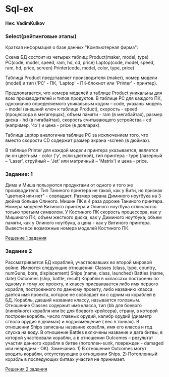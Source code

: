 # Sql-ex
#### Ник:  VadimKulkov
### Select(рейтинговые этапы)


Краткая информация о базе данных "Компьютерная фирма":

Схема БД состоит из четырех таблиц:
Product(maker, model, type)
PC(code, model, speed, ram, hd, cd, price)
Laptop(code, model, speed, ram, hd, price, screen)
Printer(code, model, color, type, price)

Таблица Product представляет производителя (maker), номер модели (model)
и тип ('PC' - ПК, 'Laptop' - ПК-блокнот или 'Printer' - принтер).

Предполагается, что номера моделей в таблице Product уникальны для всех производителей и типов продуктов. В таблице PC
для каждого ПК, однозначно определяемого уникальным кодом – code, указаны модель – model (внешний ключ к таблице
Product), скорость - speed (процессора в мегагерцах), объем памяти - ram (в мегабайтах), размер диска - hd (в
гигабайтах), скорость считывающего устройства - cd (например, '4x') и цена - price (в долларах).

Таблица Laptop аналогична таблице РС за исключением того, что вместо скорости CD содержит размер экрана -screen (в
дюймах).

В таблице Printer для каждой модели принтера указывается, является ли он цветным - color ('y', если цветной), тип
принтера - type (лазерный – 'Laser', струйный – 'Jet' или матричный – 'Matrix') и цена - price.

### Задание: 1 
Дима и Миша пользуются продуктами от одного и того же производителя. Тип Таниного принтера не такой, как у Вити, но
признак "цветной или нет" - совпадает. Размер экрана Диминого ноутбука на 3 дюйма больше Олиного. Мишин ПК в 4 раза
дороже Таниного принтера. Номера моделей Витиного принтера и Олиного ноутбука отличаются только третьим символом. У
Костиного ПК скорость процессора, как у Мишиного ПК; объем жесткого диска, как у Диминого ноутбука; объем памяти, как у
Олиного ноутбука, а цена - как у Витиного принтера. Вывести все возможные номера моделей Костиного ПК.

[Решение 1 задания](solutions/1.sql)

### Задание 2 
Рассматривается БД кораблей, участвовавших во второй мировой войне. Имеются следующие отношения:
Classes (class, type, country, numGuns, bore, displacement)
Ships (name, class, launched)
Battles (name, date)
Outcomes (ship, battle, result)
Корабли в «классах» построены по одному и тому же проекту, и классу присваивается либо имя первого корабля, построенного по данному проекту, либо названию класса дается имя проекта, которое не совпадает ни с одним из кораблей в БД. Корабль, давший название классу, называется головным.
Отношение Classes содержит имя класса, тип (bb для боевого (линейного) корабля или bc для боевого крейсера), страну, в которой построен корабль, число главных орудий, калибр орудий (диаметр ствола орудия в дюймах) и водоизмещение ( вес в тоннах). В отношении Ships записаны название корабля, имя его класса и год спуска на воду. В отношение Battles включены название и дата битвы, в которой участвовали корабли, а в отношении Outcomes – результат участия данного корабля в битве (потоплен-sunk, поврежден - damaged или невредим - OK).
Замечания. 1) В отношение Outcomes могут входить корабли, отсутствующие в отношении Ships. 2) Потопленный корабль в последующих битвах участия не принимает.

[Решения 2 задания](solutions/2.sql)
